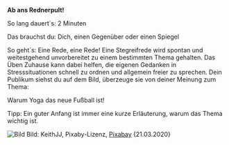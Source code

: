 **Ab ans Rednerpult!** 

So lang dauert´s: 2 Minuten

Das brauchst du: Dich, einen Gegenüber oder einen Spiegel

So geht´s: Eine Rede, eine Rede! Eine Stegreifrede wird spontan und weitestgehend unvorbereitet zu einem bestimmten Thema gehalten. 
Das Üben Zuhause kann dabei helfen, die eigenen Gedanken in Stresssituationen schnell zu ordnen und allgemein freier zu sprechen. 
Dein Publikum siehst du auf dem Bild, überzeuge sie von deiner Meinung zum Thema:

Warum Yoga das neue Fußball ist!

Tipp: Ein guter Anfang ist immer eine kurze Erläuterung, warum das Thema wichtig ist. 

![Bild](https://cdn.pixabay.com/photo/2016/08/10/19/30/crowd-1584115_1280.jpg)
Bild: KeithJJ, Pixaby-Lizenz, [Pixabay](https://pixabay.com/de/photos/menge-sport-fans-zuschauer-stadion-1584115/) {21.03.2020}
